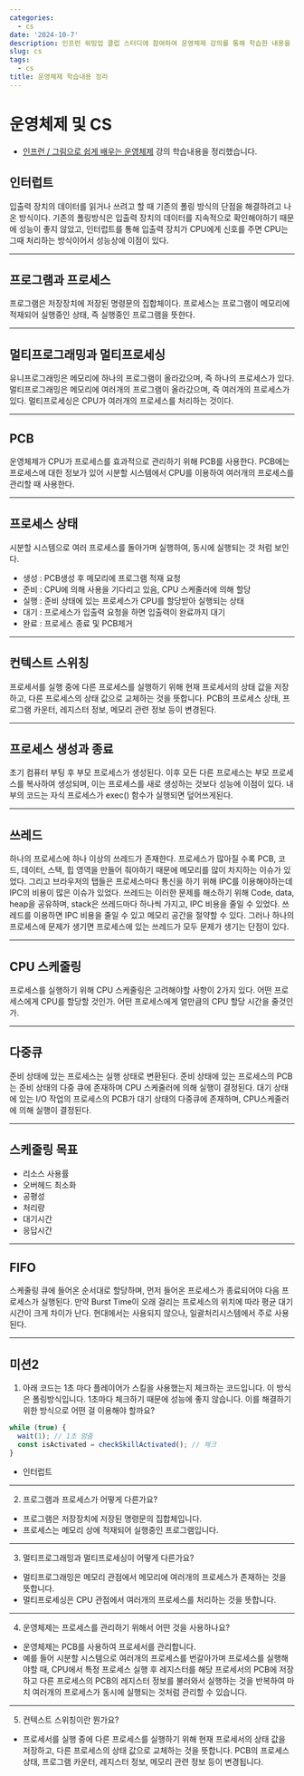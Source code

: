 ```yaml
---
categories:
  - cs
date: '2024-10-7'
description: 인프런 워밍업 클럽 스터디에 참여하여 운영체제 강의를 통해 학습한 내용을 정리했습니다.
slug: cs
tags:
  - cs
title: 운영체제 학습내용 정리
---
```


# 운영체제 및 CS

- [인프런 / 그림으로 쉽게 배우는 운영체제](https://www.inflearn.com/course/비전공자-운영체제) 강의 학습내용을 정리했습니다.

## 인터럽트

입출력 장치의 데이터를 읽거나 쓰려고 할 때 기존의 폴링 방식의 단점을 해결하려고 나온 방식이다.
기존의 폴링방식은 입출력 장치의 데이터를 지속적으로 확인해야하기 때문에 성능이 좋지 않았고, 인터럽트를 통해 입출력 장치가 CPU에게 신호를 주면 CPU는 그때 처리하는 방식이어서 성능상에 이점이 있다.

---

## 프로그램과 프로세스

프로그램은 저장장치에 저장된 명령문의 집합체이다. 프로세스는 프로그램이 메모리에 적재되어 실행중인 상태, 즉 실행중인 프로그램을 뜻한다.

---

## 멀티프로그래밍과 멀티프로세싱

유니프로그래밍은 메모리에 하나의 프로그램이 올라갔으며, 즉 하나의 프로세스가 있다.
멀티프로그래밍은 메모리에 여러개의 프로그램이 올라갔으며, 즉 여러개의 프로세스가 있다.
멀티프로세싱은 CPU가 여러개의 프로세스를 처리하는 것이다.

---

## PCB

운영체제가 CPU가 프로세스를 효과적으로 관리하기 위해 PCB를 사용한다.
PCB에는 프로세스에 대한 정보가 있어 시분할 시스템에서 CPU를 이용하여 여러개의 프로세스를 관리할 때 사용한다.

---

## 프로세스 상태

시분할 시스템으로 여러 프로세스를 돌아가며 실행하여, 동시에 실행되는 것 처럼 보인다.

- 생성 : PCB생성 후 메모리에 프로그램 적재 요청
- 준비 : CPU에 의해 사용을 기다리고 있음, CPU 스케줄러에 의해 할당
- 실행 : 준비 상태에 있는 프로세스가 CPU를 할당받아 실행되는 상태
- 대기 : 프로세스가 입출력 요청을 하면 입출력이 완료까지 대기
- 완료 : 프로세스 종료 및 PCB제거

---

## 컨텍스트 스위칭

프로세서를 실행 중에 다른 프로세스를 실행하기 위해 현재 프로세서의 상태 값을 저장하고, 다른 프로세스의 상태 값으로 교체하는 것을 뜻합니다.
PCB의 프로세스 상태, 프로그램 카운터, 레지스터 정보, 메모리 관련 정보 등이 변경된다.

---

## 프로세스 생성과 종료

초기 컴퓨터 부팅 후 부모 프로세스가 생성된다.
이후 모든 다른 프로세스는 부모 프로세스를 복사하여 생성되며, 이는 프로세스를 새로 생성하는 것보다 성능에 이점이 있다.
내부의 코드는 자식 프로세스가 exec() 함수가 실행되면 덮어쓰게된다.

---

## 쓰레드

하나의 프로세스에 하나 이상의 쓰레드가 존재한다.
프로세스가 많아질 수록 PCB, 코드, 데이터, 스택, 힙 영역을 만들어 줘야하기 때문에 메모리를 많이 차지하는 이슈가 있었다. 그리고 브라우저의 탭들은 프로세스마다 통신을 하기 위해 IPC를 이용해야하는데 IPC의 비용이 많은 이슈가 있었다.
쓰레드는 이러한 문제를 해소하기 위해 Code, data, heap을 공유하며, stack은 쓰레드마다 하나씩 가지고, IPC 비용을 줄일 수 있었다.
쓰레드를 이용하면 IPC 비용을 줄일 수 있고 메모리 공간을 절약할 수 있다. 그러나 하나의 프로세스에 문제가 생기면 프로세스에 있는 쓰레드가 모두 문제가 생기는 단점이 있다.

---

## CPU 스케줄링

프로세스를 실행하기 위해 CPU 스케줄링은 고려해야할 사항이 2가지 있다.
어떤 프로세스에게 CPU를 할당할 것인가.
어떤 프로세스에게 얼만큼의 CPU 할당 시간을 줄것인가.

---

## 다중큐

준비 상태에 있는 프로세스는 실행 상태로 변환된다.
준비 상태에 있는 프로세스의 PCB는 준비 상태의 다중 큐에 존재하며 CPU 스케줄러에 의해 실행이 결정된다.
대기 상태에 있는 I/O 작업의 프로세스의 PCB가 대기 상태의 다중큐에 존재하며, CPU스케줄러에 의해 실행이 결정된다.

---

## 스케줄링 목표

- 리소스 사용률
- 오버헤드 최소화
- 공평성
- 처리량
- 대기시간
- 응답시간

---

## FIFO

스케줄링 큐에 들어온 순서대로 할당하며, 먼저 들어온 프로세스가 종료되어야 다음 프로세스가 실행된다.
만약 Burst Time이 오래 걸리는 프로세스의 위치에 따라 평균 대기시간이 크게 차이가 난다.
현대에서는 사용되지 않으나, 일괄처리시스템에서 주로 사용된다.

---

## 미션2

1. 아래 코드는 1초 마다 플레이어가 스킬을 사용했는지 체크하는 코드입니다. 이 방식은 폴링방식입니다. 1초마다 체크하기 때문에 성능에 좋지 않습니다. 이를 해결하기 위한 방식으로 어떤 걸 이용해야 할까요?

```js
while (true) {
  wait(1); // 1초 멈춤
  const isActivated = checkSkillActivated(); // 체크
}
```

- 인터럽트

---

2. 프로그램과 프로세스가 어떻게 다른가요?

- 프로그램은 저장장치에 저장된 명령문의 집합체입니다.
- 프로세스는 메모리 상에 적재되어 실행중인 프로그램입니다.

---

3. 멀티프로그래밍과 멀티프로세싱이 어떻게 다른가요?

- 멀티프로그래밍은 메모리 관점에서 메모리에 여러개의 프로세스가 존재하는 것을 뜻합니다.
- 멀티프로세싱은 CPU 관점에서 여러개의 프로세스를 처리하는 것을 뜻합니다.

---

4. 운영체제는 프로세스를 관리하기 위해서 어떤 것을 사용하나요?

- 운영체제는 PCB를 사용하여 프로세서를 관리합니다.
- 예를 들어 시분할 시스템으로 여러개의 프로세스를 번갈아가며 프로세스를 실행해야할 때, CPU에서 특정 프로세스 실행 후 레지스터를 해당 프로세서의 PCB에 저장하고 다른 프로세스의 PCB의 레지스터 정보를 불러와서 실행하는 것을 반복하여 마치 여러개의 프로세스가 동시에 실행되는 것처럼 관리할 수 있습니다.

---

5. 컨텍스트 스위칭이란 뭔가요?

- 프로세서를 실행 중에 다른 프로세스를 실행하기 위해 현재 프로세서의 상태 값을 저장하고, 다른 프로세스의 상태 값으로 교체하는 것을 뜻합니다. PCB의 프로세스 상태, 프로그램 카운터, 레지스터 정보, 메모리 관련 정보 등이 변경됩니다.
